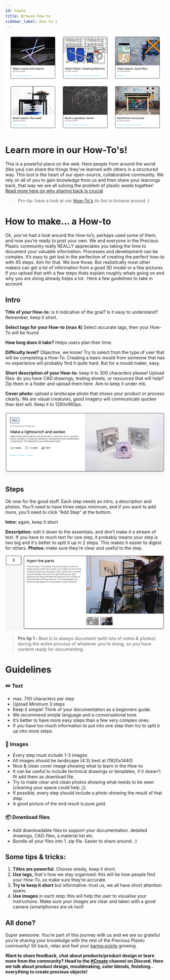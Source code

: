```yaml
---
id: howto
title: Browse how-to
sidebar_label: How to's
---
```


<style>
:root {
  --highlight: #ffe084;
  --links: rgb(131, 206, 235);
  --hover: rgb(131, 206, 235);
}
</style>


![How to](assets/create/howto2.png)

# Learn more in our How-To's!

This is a powerful place on the web. Here people from around the world (like you) can share the things they've learned with others in a structured way. This tool is the heart of our open-source, collaborative community. We rely on all of you to gain knowledge from us and then share your learnings back, that way we are all solving the problem of plastic waste together! [Read more here on why sharing back is crucial](https://community.preciousplastic.com/academy/universe/contribute)  

> Pro-tip: have a look at our [How-To's](https://community.preciousplastic.com/how-to) its fun to browse around :)

# How to make... a How-to
Ok, you’ve had a look around the How-to’s, perhaps used some of them, and now you’re ready to post your own. We and everyone in the Precious Plastic community really REALLY appreciates you taking the time to document your valuable information. Processes and development can be complex. It’s easy to get lost in the perfection of creating the perfect how-to with 45 steps. Aim for that. We love those. But realistically most other makers can get a lot of information from a good 3D model or a few pictures. If you upload that with a few steps thats explain roughly whats going on and why you are doing already helps a lot.  Here a few guidelines to take in account



## Intro
<b>Title of your How-to:</b> is it indicative of the goal? Is it easy to understand? Remember, keep it short.

<b>Select tags for your How-to (max 4)</b> Select accurate tags, then your How-To will be found.

<b>How long does it take?</b> Helps users plan their time.

<b>Difficulty level?</b> Objective, we know! Try to select from the type of user that will be completing a How-To. Creating a basic mould from someone that has no experience will probably find it quite hard. But for a mould maker, easy.

<b>Short description of your How-to:</b> keep it to 300 characters please!
Upload files: do you have CAD drawings, testing sheets, or resources that will help? Zip them in a folder and upload them here. Aim to keep it under mb.

<b>Cover photo:</b> upload a landscape photo that shows your product or process clearly. We are visual creatures, good imagery will communicate quicker than text will. Keep it to 1280x960px.

![How to](assets/create/how-to-title.jpg)

## Steps

Ok now for the good stuff. Each step needs an intro, a description and photos. You’ll need to have three steps minimum, and if you want to add more, you’ll need to click “Add Step” at the bottom.

<b>Intro:</b> again, keep it short

<b>Description:</b> edit it down to the essentials, and don’t make it a stream of text. If you have to much text for one step, it probably means your step is two big and it's better to split it up in 2 steps. This makes it easier to digest for others.
<b>Photos:</b> make sure they’re clear and useful to the step.

![How to](assets/create/how-to-step.jpg)


> __Pro tip 1 :__ Best is to always document (with lots of notes & photos) during the entire process of whatever you’re doing, so you have content ready for documenting.

# Guidelines

### ✏️ Text
- max. 700 characters per step
- Upload Minimum 3 steps
- Keep it simple! Think of your documentation as a beginners guide.
- We recommend simple language and a conversational tone.
- It’s better to have more easy steps than a few very complex ones.
- If you have too much information to put into one step then try to split it up into more steps.

### 📸 Images
- Every step must include 1-3 images.
- All images should be landscape (4:3) best at (1920x1440)
- Nice & clean cover image showing what to learn in the How-to
- It can be useful to include technical drawings or templates, if it doesn't fit add them as download file.
- Try to make clear and clean photos showing what needs to be seen (cleaning your space could help ;)).
- If possible, every step should include a photo showing the result of that step.
- A good picture of the end result is pure gold.


### 📦 Download files

- Add downloadable files to support your documentation. detailed drawings, CAD-files, a material list etc.
- Bundle all your files into 1 .zip file. Easier to share around. :)


## Some tips & tricks:

1. <b>Titles are powerful.</b> Choose wisely, keep it short.
2. <b>Use tags,</b> that's how we stay organised: this will be how people find your How-To, so make sure they’re accurate.
3. <b>Try to keep it short</b> but informative: trust us, we all have short attention spans.
4. <b>Use images</b> in each step: this will help the user to visualise your instructions. Make sure your images are clear and taken with a good camera (smartphones are ok too!)


## All done?

Super awesome. You’re part of this journey with us and we are so grateful you’re sharing your knowledge with the rest of the Precious Plastic community! Sit back, relax and feel your [karma points](https://community.preciousplastic.com/academy/universe/contribute#5-reasons-why-you-should-share-back) growing.

<b>Want to share feedback, chat about products/product design or learn more from the community? Head to the [#Create](https://discordapp.com/invite/yhmfzTZ) channel on Discord. Here we talk about product design, mouldmaking, color blends, finishing.. everything to create precious objects!</b>
